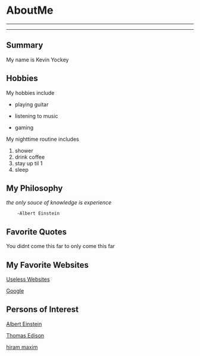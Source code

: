 # AboutMe
---
---
## Summary

My name is Kevin Yockey


[1]: https://www.nobelprize.org/prizes/physics/1921/einstein/biographical/

[2]: https://www.britannica.com/biography/Thomas-Edison

[3]: https://www.britannica.com/biography/Hiram-Maxim
Hobbies
-

My hobbies include

- playing guitar
+ listening to music
* gaming

My nighttime routine includes
1. shower
2. drink coffee
3. stay up til 1 
4. sleep


## My Philosophy
*the only souce of knowledge is experience*

        -Albert Einstein

## Favorite Quotes
You didnt come this far to only come this far

## My Favorite Websites
[Useless Websites](https://theuselessweb.com)

[Google](https://www.google.com)


## Persons of Interest

[Albert Einstein][1]

[Thomas Edison][2]

[hiram maxim][3]




















